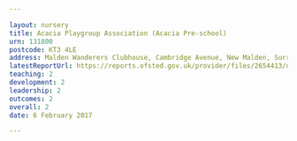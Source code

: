 ```yaml
---

layout: nursery
title: Acacia Playgroup Association (Acacia Pre-school)
urn: 131800
postcode: KT3 4LE
address: Malden Wanderers Clubhouse, Cambridge Avenue, New Malden, Surrey, KT3 4LE
latestReportUrl: https://reports.ofsted.gov.uk/provider/files/2654413/urn/131800.pdf
teaching: 2
development: 2
leadership: 2
outcomes: 2
overall: 2
date: 6 February 2017

---
```

